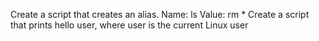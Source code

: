 Create a script that creates an alias. Name: ls Value: rm *
Create a script that prints hello user, where user is the current Linux user
